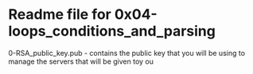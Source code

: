 # Readme file for 0x04-loops_conditions_and_parsing

0-RSA_public_key.pub - contains the public key that you will be using to manage the servers that will be given toy ou
